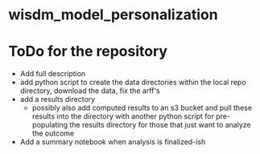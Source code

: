 # wisdm_model_personalization

# ToDo for the repository
* Add full description
* add python script to create the data directories within the local repo directory, download the data, fix the arff's
* add a results directory
  * possibly also add computed results to an s3 bucket and pull these results into the directory with another python script for pre-populating the results directory for those that just want to analyze the outcome
* Add a summary notebook when analysis is finalized-ish
